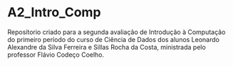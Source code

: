 # A2_Intro_Comp
Reposítorio criado para a segunda avaliação de Introdução à Computação do primeiro período do curso de Ciência de Dados dos alunos Leonardo Alexandre da Silva Ferreira e Sillas Rocha da Costa, ministrada pelo professor Flávio Codeço Coelho.
